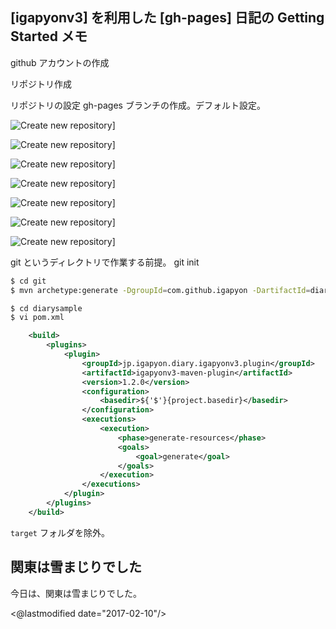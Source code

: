 ## [igapyonv3] を利用した [gh-pages] 日記の Getting Started メモ

github アカウントの作成

リポジトリ作成

リポジトリの設定
gh-pages ブランチの作成。デフォルト設定。

![Create new repository](https://igapyon.github.io/diary/images/20170209/20170209-01png "Create new repository")]

![Create new repository](https://igapyon.github.io/diary/images/20170209/20170209-02png "Create new repository")]

![Create new repository](https://igapyon.github.io/diary/images/20170209/20170209-03png "Create new repository")]

![Create new repository](https://igapyon.github.io/diary/images/20170209/20170209-04png "Create new repository")]

![Create new repository](https://igapyon.github.io/diary/images/20170209/20170209-05png "Create new repository")]

![Create new repository](https://igapyon.github.io/diary/images/20170209/20170209-06png "Create new repository")]

![Create new repository](https://igapyon.github.io/diary/images/20170209/20170209-07png "Create new repository")]





git というディレクトリで作業する前提。
git init

```sh
$ cd git
$ mvn archetype:generate -DgroupId=com.github.igapyon -DartifactId=diarysample -DarchetypeArtifactId=maven-archetype-quickstart -DinteractiveMode=false
```

```sh
$ cd diarysample
$ vi pom.xml
```



```xml
	<build>
		<plugins>
			<plugin>
				<groupId>jp.igapyon.diary.igapyonv3.plugin</groupId>
				<artifactId>igapyonv3-maven-plugin</artifactId>
				<version>1.2.0</version>
				<configuration>
					<basedir>${'$'}{project.basedir}</basedir>
				</configuration>
				<executions>
					<execution>
						<phase>generate-resources</phase>
						<goals>
							<goal>generate</goal>
						</goals>
					</execution>
				</executions>
			</plugin>
		</plugins>
	</build>
```

`target` フォルダを除外。


## 関東は雪まじりでした

今日は、関東は雪まじりでした。

<@lastmodified date="2017-02-10"/>
